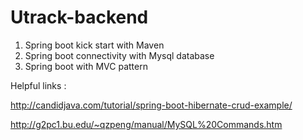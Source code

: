 # Utrack-backend

1. Spring  boot kick start with Maven 
2. Spring boot connectivity with Mysql database
3. Spring boot with MVC pattern

Helpful links : 

http://candidjava.com/tutorial/spring-boot-hibernate-crud-example/

http://g2pc1.bu.edu/~qzpeng/manual/MySQL%20Commands.htm
